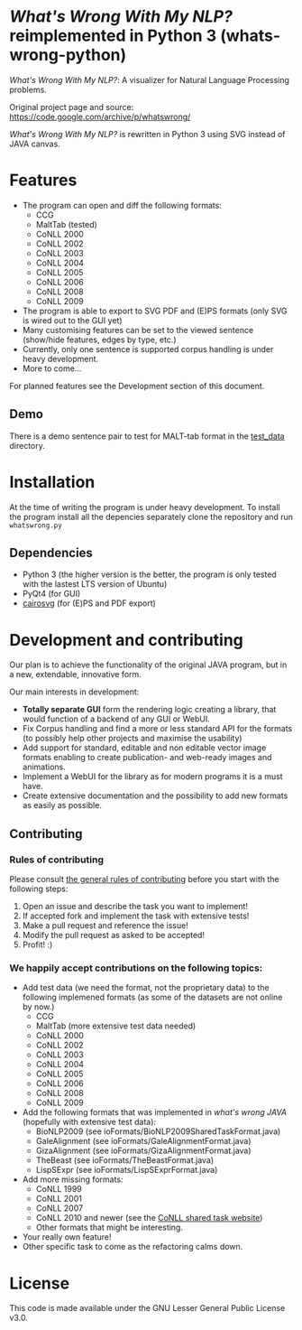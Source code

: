 # _What's Wrong With My NLP?_ reimplemented in Python 3 (whats-wrong-python)

_What's Wrong With My NLP?_: A visualizer for Natural Language Processing problems.

Original project page and source: https://code.google.com/archive/p/whatswrong/

_What's Wrong With My NLP?_ is rewritten in Python 3 using SVG instead of JAVA canvas.

# Features
- The program can open and diff the following formats:
    - CCG
    - MaltTab (tested)
    - CoNLL 2000
    - CoNLL 2002
    - CoNLL 2003
    - CoNLL 2004
    - CoNLL 2005
    - CoNLL 2006
    - CoNLL 2008
    - CoNLL 2009
- The program is able to export to SVG PDF and (E)PS formats (only SVG is wired out to the GUI yet)
- Many customising features can be set to the viewed sentence (show/hide features, edges by type, etc.)
- Currently, only one sentence is supported corpus handling is under heavy development.
- More to come...

For planned features see the Development section of this document.

## Demo

There is a demo sentence pair to test for MALT-tab format in the [test_data](https://github.com/ppke-nlpg/whats-wrong-python/tree/master/test_data) directory.

# Installation

At the time of writing the program is under heavy development.
To install the program install all the depencies separately clone the repository and run `whatswrong.py`

## Dependencies

   - Python 3 (the higher version is the better, the program is only tested with the lastest LTS version of Ubuntu)
   - PyQt4 (for GUI)
   - [cairosvg](http://cairosvg.org/) (for (E)PS and PDF export)
 
# Development and contributing

Our plan is to achieve the functionality of the original JAVA program, but in a new, extendable, innovative form.

Our main interests in development:

- __Totally separate GUI__ form the rendering logic creating a library, that would function of a backend of any GUI or WebUI.
- Fix Corpus handling and find a more or less standard API for the formats (to possibly help other projects and maximise the usability)
- Add support for standard, editable and non editable vector image formats enabling to create publication- and web-ready images and animations.
- Implement a WebUI for the library as for modern programs it is a must have.
- Create extensive documentation and the possibility to add new formats as easily as possible. 

## Contributing

### Rules of contributing

Please consult [the general rules of contributing](https://github.com/ppke-nlpg/whats-wrong-python/blob/master/CONTRIBUTING:md) before you start with the following steps:

1. Open an issue and describe the task you want to implement!
2. If accepted fork and implement the task with extensive tests!
3. Make a pull request and reference the issue!
4. Modify the pull request as asked to be accepted!
5. Profit! :)

### We happily accept contributions on the following topics:

- Add test data (we need the format, not the proprietary data) to the following implemened formats (as some of the datasets are not online by now.) 
    - CCG
    - MaltTab (more extensive test data needed)
    - CoNLL 2000
    - CoNLL 2002
    - CoNLL 2003
    - CoNLL 2004
    - CoNLL 2005
    - CoNLL 2006
    - CoNLL 2008
    - CoNLL 2009
- Add the following formats that was implemented in _what's wrong JAVA_ (hopefully with extensive test data):
	- BioNLP2009 (see ioFormats/BioNLP2009SharedTaskFormat.java)
	- GaleAlignment (see ioFormats/GaleAlignmentFormat.java)
	- GizaAlignment (see ioFormats/GizaAlignmentFormat.java)
	- TheBeast (see ioFormats/TheBeastFormat.java)
	- LispSExpr (see ioFormats/LispSExprFormat.java)
- Add more missing formats:
	- CoNLL 1999
	- CoNLL 2001
	- CoNLL 2007
	- CoNLL 2010 and newer (see the [CoNLL shared task website](http://www.conll.org/previous-tasks))
	- Other formats that might be interesting.
- Your really own feature!
- Other specific task to come as the refactoring calms down.

# License

This code is made available under the GNU Lesser General Public License v3.0.
